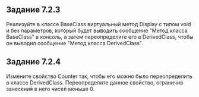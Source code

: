 ## Задание 7.2.3
Реализуйте в классе BaseClass виртуальный метод Display с типом void и без параметров, который будет выводить сообщение "Метод класса BaseClass" в консоль, а затем переопределите его в DerivedClass, чтобы он выводил сообщение "Метод класса DerivedClass".

## Задание 7.2.4
Измените свойство Counter так, чтобы его можно было переопределить в классе DerivedClass. Переопределите данное свойство, ограничив занесения в него чисел меньше 0.